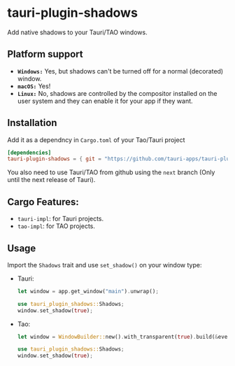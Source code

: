 # tauri-plugin-shadows

Add native shadows to your Tauri/TAO windows.

## Platform support

 - **`Windows:`** Yes, but shadows can't be turned off for a normal (decorated) window.
 - **`macOS:`** Yes!
 - **`Linux:`** No, shadows are controlled by the compositor installed on the user system and they can enable it for your app if they want.

## Installation

Add it as a dependncy in `Cargo.toml` of your Tao/Tauri project
```toml
[dependencies]
tauri-plugin-shadows = { git = "https://github.com/tauri-apps/tauri-plugin-shadows", features = ["tauri-impl"] } # or "tao-impl" for TAO projects.
```
You also need to use Tauri/TAO from github using the `next` branch (Only until the next release of Tauri).

## Cargo Features:

- `tauri-impl`: for Tauri projects.
- `tao-impl`: for TAO projects.

## Usage
Import the `Shadows` trait and use `set_shadow()` on your window type:
- Tauri:
    ```rs
    let window = app.get_window("main").unwrap();

    use tauri_plugin_shadows::Shadows;
    window.set_shadow(true);
    ```
- Tao:
    ```rs
    let window = WindowBuilder::new().with_transparent(true).build(&event_loop).unwrap();

    use tauri_plugin_shadows::Shadows;
    window.set_shadow(true);
    ```